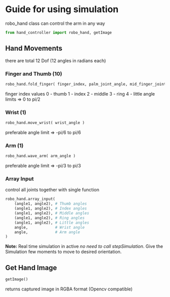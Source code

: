 # Guide for using simulation

robo_hand class can control the arm in any way
```python
from hand_controller import robo_hand, getImage
```
## Hand Movements
there are total 12 Dof (12 angles in radians each)
### Finger and Thumb (10)
```python
robo_hand.fold_finger( finger_index, palm_joint_angle, mid_finger_joint_angle )
```
finger index values
0 - thumb
1 - index
2 - middle
3 - ring
4 - little
angle limits => 0 to pi/2

### Wrist (1)
```python
robo_hand.move_wrist( wrist_angle )
```
preferable angle limit => -pi/6 to pi/6

### Arm (1)
```python
robo_hand.wave_arm( arm_angle )
```
preferable angle limit => -pi/3 to pi/3

### Array Input
control all joints together with single function
```python
robo_hand.array_input(
    (angle1, angle2), # Thumb angles
    (angle1, angle2), # Index angles
    (angle1, angle2), # Middle angles
    (angle1, angle2), # Ring angles
    (angle1, angle2), # Little angles
    angle,            # Wrist angle
    angle,            # Arm angle
)
```

**Note:**
Real time simulation in active *no need to call stepSimulation*.
Give the Simulation few moments to move to desired orientation.

## Get Hand Image
```python
getImage()
```
returns captured image in RGBA format (Opencv compatible)
